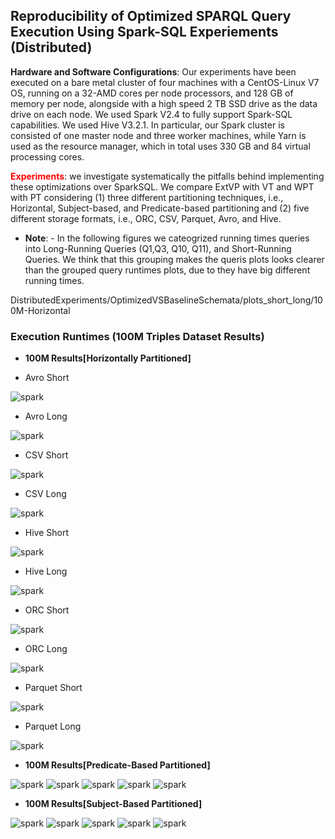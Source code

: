 ## Reproducibility of Optimized SPARQL Query Execution Using Spark-SQL Experiements (Distributed)

**Hardware and Software Configurations**: Our experiments have been executed on a bare metal cluster of four machines with a CentOS-Linux V7 OS, running on a 32-AMD cores per node processors, and 128 GB of memory per node, alongside with a high speed 2 TB SSD drive as the data drive on each node. We used Spark V2.4 to fully support Spark-SQL capabilities. We used Hive V3.2.1. In particular, our Spark cluster is consisted of one master node and three worker machines, while Yarn is used as the resource manager, which in total uses 330 GB and 84 virtual processing cores.

**<font color="red">Experiments</font>**: we investigate systematically the pitfalls behind implementing these optimizations over SparkSQL. We compare ExtVP with VT and WPT with PT considering (1) three different partitioning techniques, i.e., Horizontal, Subject-based, and Predicate-based partitioning and (2) five different storage formats, i.e., ORC, CSV, Parquet, Avro, and Hive.

* **Note**:  - In the following figures we cateogrized running times queries into Long-Running Queries (Q1,Q3, Q10, Q11), and Short-Running Queries. We think that this grouping makes the queris plots looks clearer than the grouped query runtimes plots, due to they have big different running times.


DistributedExperiments/OptimizedVSBaselineSchemata/plots_short_long/100M-Horizontal

### Execution Runtimes (100M Triples Dataset Results)

* **100M Results[Horizontally Partitioned]**

* Avro Short 
<img src="figures/DistributedExperiments/OptimizedVSBaselineSchemata/plots_short_long/100M-Horizontal/avro-100M-Horizontal Short queries.png" alt="spark" >

* Avro Long
<img src="figures/DistributedExperiments/OptimizedVSBaselineSchemata/plots_short_long/100M-Horizontal/avro-100M-Horizontal Long queries.png" alt="spark" >


* CSV Short
<img src="figures/DistributedExperiments/OptimizedVSBaselineSchemata/plots_short_long/100M-Horizontal/csv-100M-Horizontal Short queries.png" alt="spark" >

* CSV Long
<img src="figures/DistributedExperiments/OptimizedVSBaselineSchemata/plots_short_long/100M-Horizontal/csv-100M-Horizontal Long queries.png" alt="spark" >


* Hive Short
<img src="figures/DistributedExperiments/OptimizedVSBaselineSchemata/plots_short_long/100M-Horizontal/parquet-100M-Horizontal All queries.png" alt="spark" >

* Hive Long
<img src="figures/DistributedExperiments/OptimizedVSBaselineSchemata/plots_short_long/100M-Horizontal/parquet-100M-Horizontal All queries.png" alt="spark" >

* ORC Short 
<img src="figures/DistributedExperiments/OptimizedVSBaselineSchemata/plots_short_long/100M-Horizontal/parquet-100M-Horizontal All queries.png" alt="spark" >

* ORC Long

<img src="figures/DistributedExperiments/OptimizedVSBaselineSchemata/plots_short_long/100M-Horizontal/parquet-100M-Horizontal All queries.png" alt="spark" >


* Parquet Short 
<img src="figures/DistributedExperiments/OptimizedVSBaselineSchemata/plots_short_long/100M-Horizontal/parquet-100M-Horizontal All queries.png" alt="spark" >

* Parquet Long

<img src="figures/DistributedExperiments/OptimizedVSBaselineSchemata/plots_short_long/100M-Horizontal/parquet-100M-Horizontal All queries.png" alt="spark" >




* **100M Results[Predicate-Based Partitioned]**

<img src="figures/DistributedExperiments/OptimizedVSBaselineSchemata/plots_all/100M-Predicate/avro-100M-Predicate All queries.png" alt="spark" >

<img src="figures/DistributedExperiments/OptimizedVSBaselineSchemata/plots_all/100M-Predicate/csv-100M-Predicate All queries.png" alt="spark" >

<img src="figures/DistributedExperiments/OptimizedVSBaselineSchemata/plots_all/100M-Predicate/hive-100M-Predicate All queries.png" alt="spark" >

<img src="figures/DistributedExperiments/OptimizedVSBaselineSchemata/plots_all/100M-Predicate/orc-100M-Predicate All queries.png" alt="spark" >

<img src="figures/DistributedExperiments/OptimizedVSBaselineSchemata/plots_all/100M-Predicate/parquet-100M-Predicate All queries.png" alt="spark" >

* **100M Results[Subject-Based Partitioned]**

<img src="figures/DistributedExperiments/OptimizedVSBaselineSchemata/plots_all/100M-Subject/avro-100M-Subject All queries.png" alt="spark" >

<img src="figures/DistributedExperiments/OptimizedVSBaselineSchemata/plots_all/100M-Subject/csv-100M-Subject All queries.png" alt="spark" >

<img src="figures/DistributedExperiments/OptimizedVSBaselineSchemata/plots_all/100M-Subject/hive-100M-Subject All queries.png" alt="spark" >

<img src="figures/DistributedExperiments/OptimizedVSBaselineSchemata/plots_all/100M-Subject/orc-100M-Subject All queries.png" alt="spark" >

<img src="figures/DistributedExperiments/OptimizedVSBaselineSchemata/plots_all/100M-Subject/parquet-100M-Subject All queries.png" alt="spark" >

